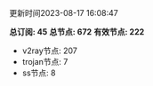 更新时间2023-08-17 16:08:47

**总订阅: 45**
**总节点: 672**
**有效节点: 222**
- v2ray节点: 207
- trojan节点: 7
- ss节点: 8
